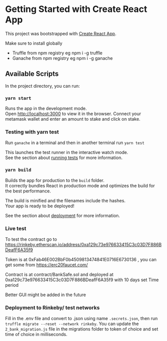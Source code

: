 # Getting Started with Create React App

This project was bootstrapped with [Create React App](https://github.com/facebook/create-react-app).

Make sure to install globally

- Truffle from npm registry eg npm i -g truffle
- Ganache from npm registry eg npm i -g ganache

## Available Scripts

In the project directory, you can run:

### `yarn start`

Runs the app in the development mode.\
Open [http://localhost:3000](http://localhost:3000) to view it in the browser.
Connect your metamask wallet and enter an amount to stake and click on stake.

### Testing with yarn test

Run `ganache` in a terminal
and then in another terminal run `yarn test`

This launches the test runner in the interactive watch mode.\
See the section about [running tests](https://facebook.github.io/create-react-app/docs/running-tests) for more information.

### `yarn build`

Builds the app for production to the `build` folder.\
It correctly bundles React in production mode and optimizes the build for the best performance.

The build is minified and the filenames include the hashes.\
Your app is ready to be deployed!

See the section about [deployment](https://facebook.github.io/create-react-app/docs/deployment) for more information.

### Live test

To test the contract go to https://rinkeby.etherscan.io/address/0xa129c73e976633415C3c03D7F886BDeafF6A35f9

Token is at 0xFab46E002BbF0b4509813474841E0716E6730136 , you can get some from https://erc20faucet.com/

Contract is at contract/BankSafe.sol and deployed at 0xa129c73e976633415C3c03D7F886BDeafF6A35f9 with 10 days set Time period

Better GUI might be added in the future

### Deployment to Rinkeby/ test networks

Fill in the .env file and convert to .json using name `.secrets.json`, then run `truffle migrate --reset --network rinkeby`.
You can update the `2_bank_migration.js` file in the migrations folder to token of choice and set time of choice in milliseconds.
